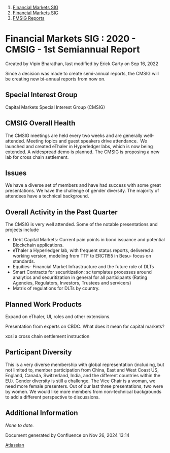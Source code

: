 1. [Financial Markets SIG](index.html)
2. [Financial Markets SIG](Financial-Markets-SIG_20545549.html)
3. [FMSIG Reports](FMSIG-Reports_20558787.html)

# Financial Markets SIG : 2020 - CMSIG - 1st Semiannual Report

Created by Vipin Bharathan, last modified by Erick Carty on Sep 16, 2022

Since a decision was made to create semi-annual reports, the CMSIG will be creating new bi-annual reports from now on.

## Special Interest Group

Capital Markets Special Interest Group (CMSIG)

## CMSIG Overall Health

The CMSIG meetings are held every two weeks and are generally well-attended. Meeting topics and guest speakers drive attendance.  We launched and created eThaler in Hyperledger labs, which is now being extended. A widespread demo is planned. The CMSIG is proposing a new lab for cross chain settlement. 

## Issues

We have a diverse set of members and have had success with some great presentations. We have the challenge of gender diversity. The majority of attendees have a technical background.

## Overall Activity in the Past Quarter

The CMSIG is very well attended. Some of the notable presentations and projects include  

- Debt Capital Markets: Current pain points in bond issuance and potential Blockchain applications.
- eThaler a Hyperledger lab, with frequent status reports, delivered a working version, modeling from TTF to ERC1155 in Besu- focus on standards.
- Equities- Financial Market Infrastructure and the future role of DLTs
- Smart Contracts for securitization: sc templates processes around analytics and securitization in general for all participants (Rating Agencies, Regulators, Investors, Trustees and servicers)
- Matrix of regulations for DLTs by country.
  

## Planned Work Products

Expand on eThaler, UI, roles and other extensions.

Presentation from experts on CBDC. What does it mean for capital markets?

xcsi a cross chain settlement instruction

## Participant Diversity

This is a very diverse membership with global representation (including, but not limited to, member participation from China, East and West Coast US, England, Canada, Switzerland, India, and the different countries within the EU). Gender diversity is still a challenge. The Vice Chair is a woman, we need more female presenters. Out of our last three presentations, two were by women. We would like more members from non-technical backgrounds to add a different perspective to discussions.

## Additional Information

*None to date.*

Document generated by Confluence on Nov 26, 2024 13:14

[Atlassian](http://www.atlassian.com/)
